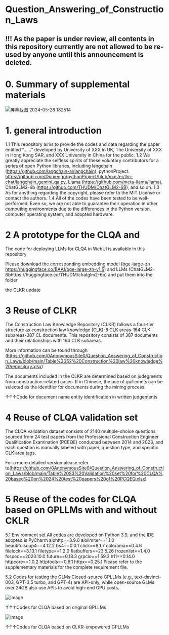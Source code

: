 # Question_Answering_of_Construction_Laws

## !!! As the paper is under review, all contents in this repository currently are not allowed to be re-used by anyone until this announcement is deleted.

# 0. Summary of supplemental materials
![屏幕截图 2024-05-28 182514](https://github.com/0AnonymousSite0/Question_Answering_of_Construction_Laws/assets/39326629/6317a294-83d1-4de1-87d8-02da4e146dc9)

# 1. general introduction
1.1 This repository aims to provide the codes and data regarding the paper entitled “……” developed by University of XXX in UK, The University of XXX in Hong Kong SAR, and XXX University in China for the public.
1.2 We greatly appreciate the selfless spirits of these voluntary contributors for a series of open Python libraries, including langchain (https://github.com/langchain-ai/langchain), pythonProject. https://github.com/Domengo/pythonProject/blob/master/llm-chat/langchain_gemini_qa.py, Llama (https://github.com/meta-llama/llama), ChatGLM2-6b (https://github.com/THUDM/ChatGLM2-6B), and so on.
1.3 As for anything regarding the copyright, please refer to the MIT License or contact the authors.
1.4 All of the codes have been tested to be well-performed. Even so, we are not able to guarantee their operation in other computing environments due to the differences in the Python version, computer operating system, and adopted hardware.
# 2 A prototype for the CLQA and

The code for deploying LLMs for CLQA in WebUI is available in this repository


Please download the corresponding embedding model (bge-large-zh https://huggingface.co/BAAI/bge-large-zh-v1.5) and LLMs (ChatGLM2-6bhttps://huggingface.co/THUDM/chatglm2-6b) and put them into the folder
 

the CLKR update


# 3 Reuse of CLKR 
The Construction Law Knowledge Repository (CLKR) follows a four-tier structure as construction law knowledge (CLK)-8 CLK areas-164 CLK subareas-387 CL documents. This repository consists of 387 documents and their relationships with 164 CLK subareas. 


More information can be found through (https://github.com/0AnonymousSite0/Question_Answering_of_Construction_Laws/blob/main/Table%20S2%20Construction%20law%20knowledge%20repository.xlsx)

The documents included in the CLKR are determined based on judegments from construction-related cases. If in Chinese, the use of guillemets can be selected as the identifier for documents during the mining process.

↑↑↑Code for document name entity identification in written judgements

# 4 Reuse of CLQA validation set
The CLQA validation dataset consists of 2140 multiple-choice questions sourced from 24 test papers from the Professional Construction Engineer Qualification Examination (PCEQE) conducted between 2014 and 2023, and each question is manually labeled with paper, question type, and specific CLK area tags. 

For a more detailed version please refer to(https://github.com/0AnonymousSite0/Question_Answering_of_Construction_Laws/blob/main/Table%20S3%20Validation%20set%20for%20CLQA%20based%20on%2024%20test%20papers%20of%20PCQEQ.xlsx) 

# 5 Reuse of the codes for CLQA based on GPLLMs with and without CKLR
5.1 Environment set
All codes are developed on Python 3.9, and the IDE adopted is PyCharm
aiohttp==3.9.0
aiolimiter==1.1.0
beautifulsoup4==4.12.2
bs4==0.0.1
click==8.1.7
colorama==0.4.6
filelock==3.13.1
filetype==1.2.0
flatbuffers==23.5.26
frozenlist==1.4.0
fsspec==2023.10.0
future==0.18.3
grpcio==1.59.3
h11==0.14.0
httpcore==1.0.2
httptools==0.6.1
httpx==0.25.1
Please refer to the supplementary materials for the complete requirement file.

5.2 Codes for testing the GLMs
Closed-source GPLLMs (e.g., text-davinci-003, GPT-3.5 turbo, and GPT-4) are API-only, while open-source GLMs over 24GB also use APIs to avoid high-end GPU costs.

![image](https://github.com/0AnonymousSite0/Question_Answering_of_Construction_Laws/assets/39326629/d6268de0-3b2c-4d1f-9237-a93ae3a93c3f)

↑↑↑Codes for CLQA based on original GPLLMs

![image](https://github.com/0AnonymousSite0/Question_Answering_of_Construction_Laws/assets/39326629/b9e08adc-0e17-451a-8731-1ec98f16018a)

↑↑↑Codes for CLQA based on CLKR-empowered GPLLMs


